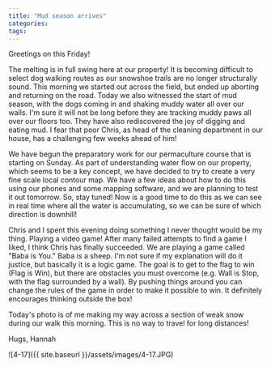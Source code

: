 ```yaml
---
title: "Mud season arrives"
categories:
tags:
---
```


Greetings on this Friday!

The melting is in full swing here at our property! It is becoming difficult to select dog walking routes as our snowshoe trails are no longer structurally sound. This morning we started out across the field, but ended up aborting and returning on the road. Today we also witnessed the start of mud season, with the dogs coming in and shaking muddy water all over our walls. I'm sure it will not be long before they are tracking muddy paws all over our floors too. They have also rediscovered the joy of digging and eating mud. I fear that poor Chris, as head of the cleaning department in our house, has a challenging few weeks ahead of him!

We have begun the preparatory work for our permaculture course that is starting on Sunday. As part of understanding water flow on our property, which seems to be a key concept, we have decided to try to create a very fine scale local contour map. We have a few ideas about how to do this using our phones and some mapping software, and we are planning to test it out tomorrow. So, stay tuned! Now is a good time to do this as we can see in real time where all the water is accumulating, so we can be sure of which direction is downhill!

Chris and I spent this evening doing something I never thought would be my thing. Playing a video game! After many failed attempts to find a game I liked, I think Chris has finally succeeded. We are playing a game called "Baba is You." Baba is a sheep. I'm not sure if my explanation will do it justice, but basically it is a logic game. The goal is to get to the flag to win (Flag is Win), but there are obstacles you must overcome (e.g. Wall is Stop, with the flag surrounded by a wall). By pushing things around you can change the rules of the game in order to make it possible to win. It definitely encourages thinking outside the box!

Today's photo is of me making my way across a section of weak snow during our walk this morning. This is no way to travel for long distances!

Hugs,
Hannah

![4-17]({{ site.baseurl }}/assets/images/4-17.JPG)